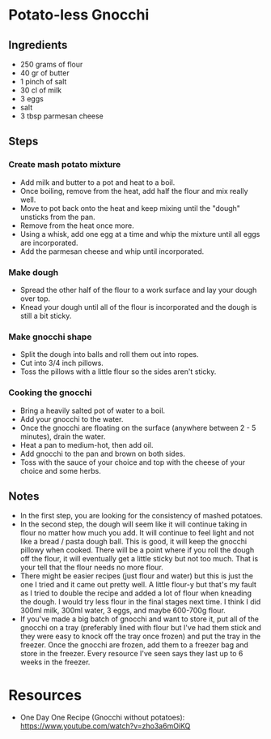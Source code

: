 # Potato-less Gnocchi

## Ingredients

- 250 grams of flour
- 40 gr of butter
- 1 pinch of salt
- 30 cl of milk
- 3 eggs
- salt
- 3 tbsp parmesan cheese

## Steps

### Create mash potato mixture

- Add milk and butter to a pot and heat to a boil.
- Once boiling, remove from the heat, add half the flour and mix really well.
- Move to pot back onto the heat and keep mixing until the "dough" unsticks from the pan.
- Remove from the heat once more.
- Using a whisk, add one egg at a time and whip the mixture until all eggs are incorporated.
- Add the parmesan cheese and whip until incorporated.

### Make dough

- Spread the other half of the flour to a work surface and lay your dough over top.
- Knead your dough until all of the flour is incorporated and the dough is still a bit sticky.

### Make gnocchi shape

- Split the dough into balls and roll them out into ropes.
- Cut into 3/4 inch pillows.
- Toss the pillows with a little flour so the sides aren't sticky.

### Cooking the gnocchi

- Bring a heavily salted pot of water to a boil.
- Add your gnocchi to the water.
- Once the gnocchi are floating on the surface (anywhere between 2 - 5 minutes), drain the water.
- Heat a pan to medium-hot, then add oil.
- Add gnocchi to the pan and brown on both sides.
- Toss with the sauce of your choice and top with the cheese of your choice and some herbs.

## Notes

- In the first step, you are looking for the consistency of mashed potatoes.
- In the second step, the dough will seem like it will continue taking in flour no matter how much you add. It will continue to feel light and not like a bread / pasta dough ball. This is good, it will keep the gnocchi pillowy when cooked. There will be a point where if you roll the dough off the flour, it will eventually get a little sticky but not too much. That is your tell that the flour needs no more flour.
- There might be easier recipes (just flour and water) but this is just the one I tried and it came out pretty well. A little flour-y but that's my fault as I tried to double the recipe and added a lot of flour when kneading the dough. I would try less flour in the final stages next time. I think I did 300ml milk, 300ml water, 3 eggs, and maybe 600-700g flour.
- If you've made a big batch of gnocchi and want to store it, put all of the gnocchi on a tray (preferably lined with flour but I've had them stick and they were easy to knock off the tray once frozen) and put the tray in the freezer. Once the gnocchi are frozen, add them to a freezer bag and store in the freezer. Every resource I've seen says they last up to 6 weeks in the freezer.

# Resources

- One Day One Recipe (Gnocchi without potatoes): https://www.youtube.com/watch?v=zho3a6mOiKQ
